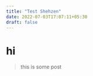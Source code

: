 ```yaml
---
title: "Test Shehzen"
date: 2022-07-03T17:07:11+05:30
draft: false
---
```



# hi
> this is some post
